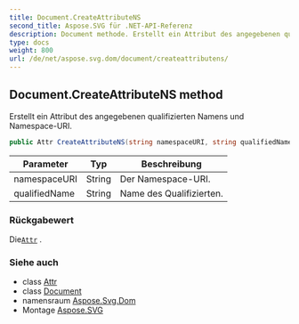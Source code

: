 ```yaml
---
title: Document.CreateAttributeNS
second_title: Aspose.SVG für .NET-API-Referenz
description: Document methode. Erstellt ein Attribut des angegebenen qualifizierten Namens und NamespaceURI.
type: docs
weight: 800
url: /de/net/aspose.svg.dom/document/createattributens/
---
```

## Document.CreateAttributeNS method

Erstellt ein Attribut des angegebenen qualifizierten Namens und Namespace-URI.

```csharp
public Attr CreateAttributeNS(string namespaceURI, string qualifiedName)
```

| Parameter | Typ | Beschreibung |
| --- | --- | --- |
| namespaceURI | String | Der Namespace-URI. |
| qualifiedName | String | Name des Qualifizierten. |

### Rückgabewert

Die[`Attr`](../../attr/) .

### Siehe auch

* class [Attr](../../attr/)
* class [Document](../)
* namensraum [Aspose.Svg.Dom](../../document/)
* Montage [Aspose.SVG](../../../)


